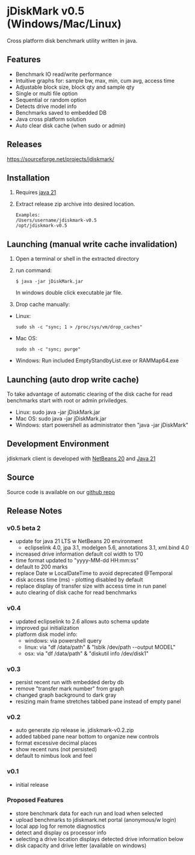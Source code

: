 # jDiskMark v0.5 (Windows/Mac/Linux)

Cross platform disk benchmark utility written in java.

## Features

- Benchmark IO read/write performance
- Intuitive graphs for: sample bw, max, min, cum avg, access time
- Adjustable block size, block qty and sample qty
- Single or multi file option
- Sequential or random option
- Detects drive model info
- Benchmarks saved to embedded DB
- Java cross platform solution
- Auto clear disk cache (when sudo or admin)

## Releases

https://sourceforge.net/projects/jdiskmark/

## Installation

1. Requires [java 21](https://www.oracle.com/java/technologies/downloads/)

2. Extract release zip archive into desired location.
   ```
   Examples:  
   /Users/username/jdiskmark-v0.5  
   /opt/jdiskmark-v0.5
   ```

## Launching (manual write cache invalidation)

1. Open a terminal or shell in the extracted directory

2. run command:
   ```
   $ java -jar jDiskMark.jar
   ```
   In windows double click executable jar file.

3. Drop cache manually:
 - Linux:
   ```
   sudo sh -c "sync; 1 > /proc/sys/vm/drop_caches"
   ```
 - Mac OS:
   ```
   sudo sh -c "sync; purge"
   ```
 - Windows: Run included EmptyStandbyList.exe or RAMMap64.exe

## Launching (auto drop write cache)

To take advantage of automatic clearing of the disk cache for read benchmarks start with root or admin priviledges.
 - Linux: sudo java -jar jDiskMark.jar
 - Mac OS: sudo java -jar jDiskMark.jar
 - Windows: start powershell as administrator then "java -jar jDiskMark"

## Development Environment

jdiskmark client is developed with [NetBeans 20](https://netbeans.apache.org/front/main/download/) and [Java 21](https://www.oracle.com/java/technologies/downloads/)

## Source

Source code is available on our [github repo](https://github.com/jDiskMark/jdm-java/)

## Release Notes

### v0.5 beta 2
 - update for java 21 LTS w NetBeans 20 environment
    - eclipselink 4.0, jpa 3.1, modelgen 5.6, annotations 3.1, xml.bind 4.0
 - increased drive information default col width to 170
 - time format updated to "yyyy-MM-dd HH:mm:ss"
 - default to 200 marks
 - replace Date w LocalDateTime to avoid deprecated @Temporal
 - disk access time (ms) - plotting disabled by default
 - replace display of transfer size with access time in run panel
 - auto clearing of disk cache for read benchmarks

### v0.4
 - updated eclipselink to 2.6 allows auto schema update
 - improved gui initialization
 - platform disk model info:
    - windows: via powershell query
    - linux:   via "df /data/path" & "lsblk /dev/path --output MODEL"
    - osx:     via "df /data/path" & "diskutil info /dev/disk1"

### v0.3
 - persist recent run with embedded derby db
 - remove "transfer mark number" from graph
 - changed graph background to dark gray
 - resizing main frame stretches tabbed pane instead of empty panel

### v0.2
 - auto generate zip release ie. jdiskmark-v0.2.zip
 - added tabbed pane near bottom to organize new controls
 - format excessive decimal places
 - show recent runs (not persisted)
 - default to nimbus look and feel

### v0.1
 - initial release

### Proposed Features
 - store benchmark data for each run and load when selected
 - upload benchmarks to jdiskmark.net portal (anonymous/w login)
 - local app log for remote diagnostics
 - detect and display os processor info
 - selecting a drive location displays detected drive information below
 - disk capacity and drive letter (available on windows)

